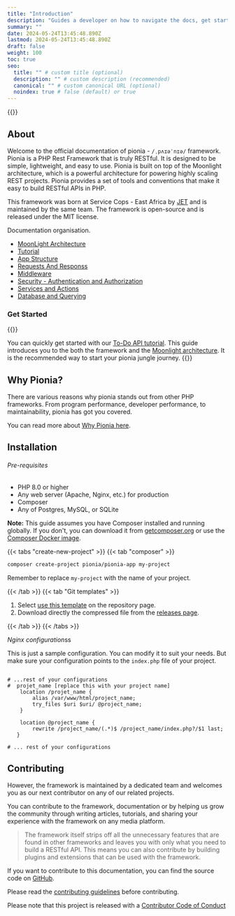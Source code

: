 ```yaml
---
title: "Introduction"
description: "Guides a developer on how to navigate the docs, get started with Pionia and more."
summary: ""
date: 2024-05-24T13:45:48.890Z
lastmod: 2024-05-24T13:45:48.890Z
draft: false
weight: 100
toc: true
seo:
  title: "" # custom title (optional)
  description: "" # custom description (recommended)
  canonical: "" # custom canonical URL (optional)
  noindex: true # false (default) or true
---
```


{{<picture src="pionia.png" alt="Pionia Logo">}}

## About
Welcome to the official documentation of pionia - `/ˌpʌɪəˈnɪə/` framework. Pionia is a PHP Rest Framework that is truly RESTful. It is designed to be simple, lightweight, and easy to use. Pionia is built on top of the Moonlight architecture, which is a powerful architecture for powering highly scaling REST projects. Pionia provides a set of tools and conventions that make it easy to build RESTful APIs in PHP.

This framework was born at Service Cops - East Africa by [JET](https://www.linkedin.com/in/jetezra/) and is maintained by the same team. The framework is open-source and is released under the MIT license.

Documentation organisation.

- [MoonLight Architecture](/moonlight/introduction-to-moonlight-architecture/)
- [Tutorial](/documentation/api-tutorial/)
- [App Structure](/documentation/application-structure/)
- [Requests And Responss](/documentation/requests-and-responses/)
- [Middleware](/docs/documentation/middleware/)
- [Security - Authentication and Authorization](/documentation/security-authentication-and-authorization/)
- [Services and Actions](/documentation/services/)
- [Database and Querying](/documentation/database/)


### Get Started

{{<callout context="tip" title="Start with a TO-DO api tutorial" icon="outline/pencil">}}

You can quickly get started with our [To-Do API tutorial](/documentation/api-tutorial/). This guide introduces you to the both the framework and the [Moonlight architecture](/moonlight/introduction-to-moonlight-architecture/). It is the recommended way to start your pionia jungle journey.
{{</callout>}}

## Why Pionia?

There are various reasons why pionia stands out from other PHP frameworks. From program performance, developer performance, to maintainability, pionia has got you covered.

You can read more about [Why Pionia here](/documentation/why-pionia/).

## Installation

###### Pre-requisites

- PHP 8.0 or higher
- Any web server (Apache, Nginx, etc.) for production
- Composer
- Any of Postgres, MySQL, or SQLite

**Note:** This guide assumes you have Composer installed and running globally. If you don't, you can download it from [getcomposer.org](https://getcomposer.org/) or use the [Composer Docker image](https://hub.docker.com/_/composer).

{{< tabs "create-new-project" >}}
{{< tab "composer" >}}

```bash
composer create-project pionia/pionia-app my-project
```

Remember to replace `my-project` with the name of your project.

{{< /tab >}}
{{< tab "Git templates" >}}
>>>

1. Select [use this template](https://github.com/PioniaPHP-project/Pionia-App) on the repository page.
2. Download directly the compressed file from the [releases page](https://github.com/PioniaPHP-project/Pionia-App/releases).

>>>
{{< /tab >}}
{{< /tabs >}}

*Nginx configuration*ss

This is just a sample configuration. You can modify it to suit your needs. But make sure your configuration points to the `index.php` file of your project.

```nginx

# ...rest of your configurations
#  projet_name [replace this with your project name]
    location /projet_name {
        alias /var/www/html/project_name;
        try_files $uri $uri/ @project_name; 
    }
    
    location @project_name {
        rewrite /project_name/(.*)$ /project_name/index.php?/$1 last;
   }

# ... rest of your configurations
```

## Contributing

However, the framework is maintained by a dedicated team and welcomes you as our next contributor on any of our related projects.

You can contribute to the framework, documentation or by helping us grow the community through writing articles, tutorials, and sharing your experience with the framework on any media platform.

> The framework itself strips off all the unnecessary features that are found in other frameworks and leaves you with only what you need to build a RESTful API.
> This means you can also contribute by building plugins and extensions that can be used with the framework.

If you want to contribute to this documentation, you can find the source code on [GitHub](https://github.com/PioniaPHP-project/Pionia-App).

Please read the [contributing guidelines](https://github.com/PioniaPHP-project/Pionia-App/contributing.md) before contributing.

Please note that this project is released with a [Contributor Code of Conduct](https://github.com/PioniaPHP-project/Pionia-App/code_of_conduct.md)
